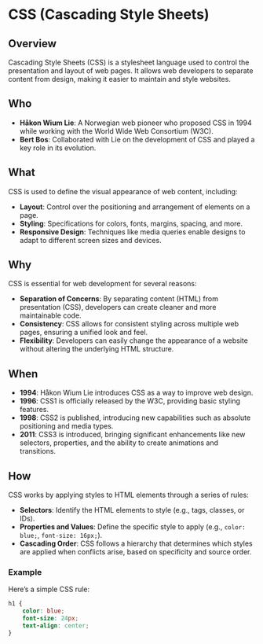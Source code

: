 # CSS (Cascading Style Sheets)

## Overview
Cascading Style Sheets (CSS) is a stylesheet language used to control the presentation and layout of web pages. It allows web developers to separate content from design, making it easier to maintain and style websites.

## Who
- **Håkon Wium Lie**: A Norwegian web pioneer who proposed CSS in 1994 while working with the World Wide Web Consortium (W3C).
- **Bert Bos**: Collaborated with Lie on the development of CSS and played a key role in its evolution.

## What
CSS is used to define the visual appearance of web content, including:
- **Layout**: Control over the positioning and arrangement of elements on a page.
- **Styling**: Specifications for colors, fonts, margins, spacing, and more.
- **Responsive Design**: Techniques like media queries enable designs to adapt to different screen sizes and devices.

## Why
CSS is essential for web development for several reasons:
- **Separation of Concerns**: By separating content (HTML) from presentation (CSS), developers can create cleaner and more maintainable code.
- **Consistency**: CSS allows for consistent styling across multiple web pages, ensuring a unified look and feel.
- **Flexibility**: Developers can easily change the appearance of a website without altering the underlying HTML structure.

## When
- **1994**: Håkon Wium Lie introduces CSS as a way to improve web design.
- **1996**: CSS1 is officially released by the W3C, providing basic styling features.
- **1998**: CSS2 is published, introducing new capabilities such as absolute positioning and media types.
- **2011**: CSS3 is introduced, bringing significant enhancements like new selectors, properties, and the ability to create animations and transitions.

## How
CSS works by applying styles to HTML elements through a series of rules:
- **Selectors**: Identify the HTML elements to style (e.g., tags, classes, or IDs).
- **Properties and Values**: Define the specific style to apply (e.g., `color: blue;`, `font-size: 16px;`).
- **Cascading Order**: CSS follows a hierarchy that determines which styles are applied when conflicts arise, based on specificity and source order.

### Example
Here’s a simple CSS rule:

```css
h1 {
    color: blue;
    font-size: 24px;
    text-align: center;
}


